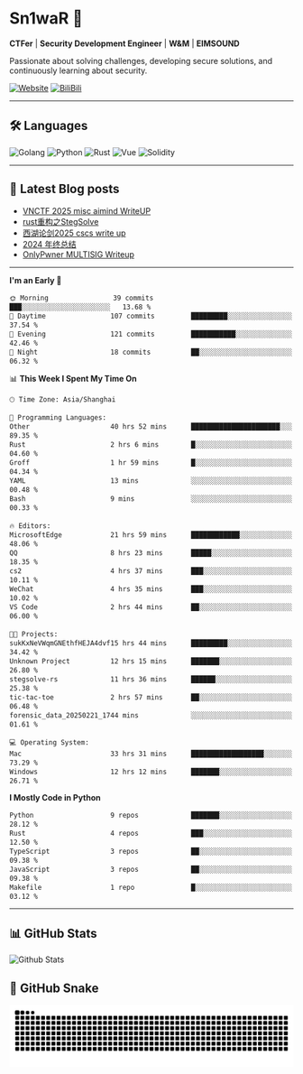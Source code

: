# Sn1waR 👋

**CTFer** | **Security Development Engineer** | **W&M** | **EIMSOUND**

Passionate about solving challenges, developing secure solutions, and continuously learning about security.

[![Website](https://img.shields.io/website?url=https%3A%2F%2Fwww.snowywar.top)](https://www.snowywar.top) 
[![BiliBili](https://img.shields.io/badge/BiliBili-哔哩哔哩-00A1D6?style=flat&logo=bilibili&logoColor=white)](https://space.bilibili.com/8389161)  

---

## 🛠️ Languages
![Golang](https://img.shields.io/badge/-Golang-00ADD8?style=flat&logo=go&logoColor=white)
![Python](https://img.shields.io/badge/-Python-3776AB?style=flat&logo=python&logoColor=white)
![Rust](https://img.shields.io/badge/-Rust-000000?style=flat&logo=rust&logoColor=white)
![Vue](https://img.shields.io/badge/-Vue.js-4FC08D?style=flat&logo=vue.js&logoColor=white)
![Solidity](https://img.shields.io/badge/-Solidity-363636?style=flat&logo=solidity&logoColor=white)

---
## 📖 Latest Blog posts
<!-- BLOG-POST-LIST:START -->
- [VNCTF 2025 misc aimind WriteUP](https://www.snowywar.top/4546.html)
- [rust重构之StegSolve](https://www.snowywar.top/4541.html)
- [西湖论剑2025 cscs write up](https://www.snowywar.top/4527.html)
- [2024 年终总结](https://www.snowywar.top/4525.html)
- [OnlyPwner MULTISIG Writeup](https://www.snowywar.top/4507.html)
<!-- BLOG-POST-LIST:END -->
---
<!--START_SECTION:waka-->
**I'm an Early 🐤** 

```text
🌞 Morning                39 commits          ███░░░░░░░░░░░░░░░░░░░░░░   13.68 % 
🌆 Daytime                107 commits         █████████░░░░░░░░░░░░░░░░   37.54 % 
🌃 Evening                121 commits         ███████████░░░░░░░░░░░░░░   42.46 % 
🌙 Night                  18 commits          ██░░░░░░░░░░░░░░░░░░░░░░░   06.32 % 
```


📊 **This Week I Spent My Time On** 

```text
🕑︎ Time Zone: Asia/Shanghai

💬 Programming Languages: 
Other                    40 hrs 52 mins      ██████████████████████░░░   89.35 % 
Rust                     2 hrs 6 mins        █░░░░░░░░░░░░░░░░░░░░░░░░   04.60 % 
Groff                    1 hr 59 mins        █░░░░░░░░░░░░░░░░░░░░░░░░   04.34 % 
YAML                     13 mins             ░░░░░░░░░░░░░░░░░░░░░░░░░   00.48 % 
Bash                     9 mins              ░░░░░░░░░░░░░░░░░░░░░░░░░   00.33 % 

🔥 Editors: 
MicrosoftEdge            21 hrs 59 mins      ████████████░░░░░░░░░░░░░   48.06 % 
QQ                       8 hrs 23 mins       █████░░░░░░░░░░░░░░░░░░░░   18.35 % 
cs2                      4 hrs 37 mins       ███░░░░░░░░░░░░░░░░░░░░░░   10.11 % 
WeChat                   4 hrs 35 mins       ███░░░░░░░░░░░░░░░░░░░░░░   10.02 % 
VS Code                  2 hrs 44 mins       ██░░░░░░░░░░░░░░░░░░░░░░░   06.00 % 

🐱‍💻 Projects: 
sukKxNeVWqmGNEthfHEJA4dvf15 hrs 44 mins      █████████░░░░░░░░░░░░░░░░   34.42 % 
Unknown Project          12 hrs 15 mins      ███████░░░░░░░░░░░░░░░░░░   26.80 % 
stegsolve-rs             11 hrs 36 mins      ██████░░░░░░░░░░░░░░░░░░░   25.38 % 
tic-tac-toe              2 hrs 57 mins       ██░░░░░░░░░░░░░░░░░░░░░░░   06.48 % 
forensic_data_20250221_1744 mins             ░░░░░░░░░░░░░░░░░░░░░░░░░   01.61 % 

💻 Operating System: 
Mac                      33 hrs 31 mins      ██████████████████░░░░░░░   73.29 % 
Windows                  12 hrs 12 mins      ███████░░░░░░░░░░░░░░░░░░   26.71 % 
```

**I Mostly Code in Python** 

```text
Python                   9 repos             ███████░░░░░░░░░░░░░░░░░░   28.12 % 
Rust                     4 repos             ███░░░░░░░░░░░░░░░░░░░░░░   12.50 % 
TypeScript               3 repos             ██░░░░░░░░░░░░░░░░░░░░░░░   09.38 % 
JavaScript               3 repos             ██░░░░░░░░░░░░░░░░░░░░░░░   09.38 % 
Makefile                 1 repo              █░░░░░░░░░░░░░░░░░░░░░░░░   03.12 % 
```




<!--END_SECTION:waka-->
---

## 📊 GitHub Stats
![Github Stats](https://github-readme-stats.vercel.app/api?username=jiayuqi7813&show_icons=true&theme=radical)

## 🐍 GitHub Snake
<picture>
  <source media="(prefers-color-scheme: dark)" srcset="https://raw.githubusercontent.com/jiayuqi7813/jiayuqi7813/output/github-contribution-grid-snake-dark.svg">
  <source media="(prefers-color-scheme: light)" srcset="https://raw.githubusercontent.com/jiayuqi7813/jiayuqi7813/output/github-contribution-grid-snake.svg">
  <img alt="github contribution grid snake animation" src="https://raw.githubusercontent.com/jiayuqi7813/jiayuqi7813/output/github-contribution-grid-snake.svg">
</picture>

